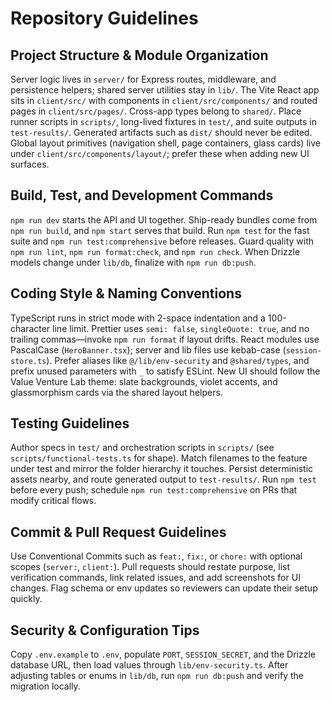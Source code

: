 # Repository Guidelines

## Project Structure & Module Organization
Server logic lives in `server/` for Express routes, middleware, and persistence helpers; shared server utilities stay in `lib/`. The Vite React app sits in `client/src/` with components in `client/src/components/` and routed pages in `client/src/pages/`. Cross-app types belong to `shared/`. Place runner scripts in `scripts/`, long-lived fixtures in `test/`, and suite outputs in `test-results/`. Generated artifacts such as `dist/` should never be edited. Global layout primitives (navigation shell, page containers, glass cards) live under `client/src/components/layout/`; prefer these when adding new UI surfaces.

## Build, Test, and Development Commands
`npm run dev` starts the API and UI together. Ship-ready bundles come from `npm run build`, and `npm start` serves that build. Run `npm test` for the fast suite and `npm run test:comprehensive` before releases. Guard quality with `npm run lint`, `npm run format:check`, and `npm run check`. When Drizzle models change under `lib/db`, finalize with `npm run db:push`.

## Coding Style & Naming Conventions
TypeScript runs in strict mode with 2-space indentation and a 100-character line limit. Prettier uses `semi: false`, `singleQuote: true`, and no trailing commas—invoke `npm run format` if layout drifts. React modules use PascalCase (`HeroBanner.tsx`); server and lib files use kebab-case (`session-store.ts`). Prefer aliases like `@/lib/env-security` and `@shared/types`, and prefix unused parameters with `_` to satisfy ESLint. New UI should follow the Value Venture Lab theme: slate backgrounds, violet accents, and glassmorphism cards via the shared layout helpers.

## Testing Guidelines
Author specs in `test/` and orchestration scripts in `scripts/` (see `scripts/functional-tests.ts` for shape). Match filenames to the feature under test and mirror the folder hierarchy it touches. Persist deterministic assets nearby, and route generated output to `test-results/`. Run `npm test` before every push; schedule `npm run test:comprehensive` on PRs that modify critical flows.

## Commit & Pull Request Guidelines
Use Conventional Commits such as `feat:`, `fix:`, or `chore:` with optional scopes (`server:`, `client:`). Pull requests should restate purpose, list verification commands, link related issues, and add screenshots for UI changes. Flag schema or env updates so reviewers can update their setup quickly.

## Security & Configuration Tips
Copy `.env.example` to `.env`, populate `PORT`, `SESSION_SECRET`, and the Drizzle database URL, then load values through `lib/env-security.ts`. After adjusting tables or enums in `lib/db`, run `npm run db:push` and verify the migration locally.
